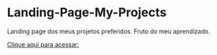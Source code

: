 # Landing-Page-My-Projects
Landing page dos meus projetos preferidos. Fruto do meu aprendizado.

[Clique aqui para acessar:]( https://ruanfrm.github.io/Landing-Page-My-Projects/)
